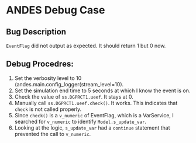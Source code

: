 # ANDES Debug Case

## Bug Description

`EventFlag` did not output as expected. It should return 1 but 0 now.

## Debug Procedres:
1. Set the verbosity level to 10 (andes.main.config_logger(stream_level=10).
2. Set the simulation end time to 5 seconds at which I know the event is on.
3. Check the value of `ss.DGPRCT1.ueef`. It stays at 0.
4. Manually call `ss.DGPRCT1.ueef.check()`. It works. This indicates that `check` is not called properly.
5. Since `check()` is a `v_numeric` of EventFlag, which is a VarService, I searched for `v_numeric` to identify `Model.s_update_var`. 
6. Looking at the logic, `s_update_var` had a `continue` statement that prevented the call to `v_numeric`.
